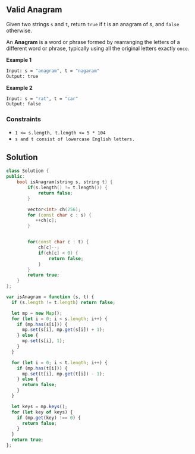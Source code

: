 ## Valid Anagram

Given two strings `s` and `t`, return `true` if t is an anagram of s, and `false` otherwise.

An **Anagram** is a word or phrase formed by rearranging the letters of a different word or phrase, typically using all the original letters exactly `once`.

**Example 1**

```bash
Input: s = "anagram", t = "nagaram"
Output: true
```

**Example 2**

```bash
Input: s = "rat", t = "car"
Output: false
```

### Constraints

- `1 <= s.length, t.length <= 5 * 104`
- `s and t consist of lowercase English letters.`

## Solution

```cpp
class Solution {
public:
    bool isAnagram(string s, string t) {
        if(s.length() != t.length()) {
            return false;
        }

        vector<int> ch(256);
        for (const char c : s) {
           ++ch[c];
        }


        for(const char c : t) {
            ch[c]--;
            if(ch[c] < 0) {
                return false;
            }
        }
        return true;
    }
};
```

```javascript
var isAnagram = function (s, t) {
  if (s.length != t.length) return false;

  let mp = new Map();
  for (let i = 0; i < s.length; i++) {
    if (mp.has(s[i])) {
      mp.set(s[i], mp.get(s[i]) + 1);
    } else {
      mp.set(s[i], 1);
    }
  }

  for (let i = 0; i < t.length; i++) {
    if (mp.has(t[i])) {
      mp.set(t[i], mp.get(t[i]) - 1);
    } else {
      return false;
    }
  }

  let keys = mp.keys();
  for (let key of keys) {
    if (mp.get(key) !== 0) {
      return false;
    }
  }
  return true;
};
```

